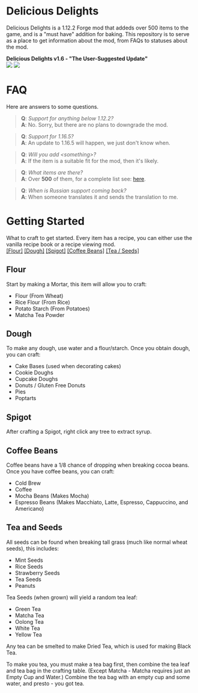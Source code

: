 # Delicious Delights
Delicious Delights is a 1.12.2 Forge mod that addeds over 500 items to the game, and is a "must have" addition for baking.
This repository is to serve as a place to get information about the mod, from FAQs to statuses about the mod.

**Delicious Delights v1.6 - "The User-Suggested Update"**
<br />
<img src="https://img.shields.io/badge/Progress-In%20Development-yellow"> <img src="https://img.shields.io/badge/Release Date-Soon-yellow">
<!-- PROGRESS KEYS:
Not Started (Red)
In Planning (Orange)
In Development (Yellow)
Completed (Green)
-->
<!-- RELEASE KEYS:
Unknown (Red)
Soon (Yellow)
Released (Green)
-->
<!-- POSSIBLE COLOURS
brightgreen, greenyellow, green, yellow, orange, red, blue, lightgrey
-->

FAQ
=================
Here are answers to some questions.

>**Q**: _Support for anything below 1.12.2?_<br />**A**: No. Sorry, but there are no plans to downgrade the mod.

>**Q**: _Support for 1.16.5?_<br />**A**: An update to 1.16.5 will happen, we just don't know when.

>**Q**: _Will you add \<something\>?_<br/>**A**: If the item is a suitable fit for the mod, then it's likely.

>**Q**: _What items are there?_<br/>**A**: Over **500** of them, for a complete list see: [here](https://github.com/Kakalavala/deliciousdelights-info/blob/main/item-list.md).

>**Q**: _When is Russian support coming back?_<br/>**A**: When someone translates it and sends the translation to me.

Getting Started
=================
What to craft to get started. Every item has a recipe, you can either use the vanilla recipe book or a recipe viewing mod.<br />
[[Flour]](#flour) [[Dough]](#dough) [[Spigot]](#spigot) [[Coffee Beans]](#coffee-beans) [[Tea / Seeds]](#tea-and-seeds)

Flour
------
Start by making a Mortar, this item will allow you to craft:
* Flour (From Wheat)
* Rice Flour (From Rice)
* Potato Starch (From Potatoes)
* Matcha Tea Powder

Dough
-----
To make any dough, use water and a flour/starch. Once you obtain dough, you can craft:
* Cake Bases (used when decorating cakes)
* Cookie Doughs
* Cupcake Doughs
* Donuts / Gluten Free Donuts
* Pies
* Poptarts

Spigot
------
After crafting a Spigot, right click any tree to extract syrup.

Coffee Beans
------
Coffee beans have a 1/8 chance of dropping when breaking cocoa beans. Once you have coffee beans, you can craft:
* Cold Brew
* Coffee
* Mocha Beans (Makes Mocha)
* Espresso Beans (Makes Macchiato, Latte, Espresso, Cappuccino, and Americano)

Tea and Seeds
---
All seeds can be found when breaking tall grass (much like normal wheat seeds), this includes:
* Mint Seeds
* Rice Seeds
* Strawberry Seeds
* Tea Seeds
* Peanuts

Tea Seeds (when grown) will yield a random tea leaf:
* Green Tea
* Matcha Tea
* Oolong Tea
* White Tea
* Yellow Tea

Any tea can be smelted to make Dried Tea, which is used for making Black Tea.

To make you tea, you must make a tea bag first, then combine the tea leaf and tea bag in the crafting table. (Except Matcha - Matcha requires just an Empty Cup and Water.) Combine the tea bag with an empty cup and some water, and presto - you got tea.

